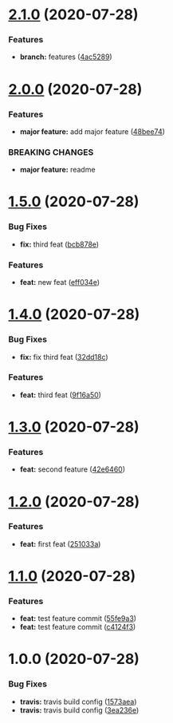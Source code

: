 # [2.1.0](https://github.com/lucasaarcoverde/setup-semantic-release/compare/v2.0.0...v2.1.0) (2020-07-28)


### Features

* **branch:** features ([4ac5289](https://github.com/lucasaarcoverde/setup-semantic-release/commit/4ac5289339e2c0264dec6a45754e886ea9408f12))

# [2.0.0](https://github.com/lucasaarcoverde/setup-semantic-release/compare/v1.5.0...v2.0.0) (2020-07-28)


### Features

* **major feature:** add major feature ([48bee74](https://github.com/lucasaarcoverde/setup-semantic-release/commit/48bee74e6b883c0a061024894784ff79d0d97f02))


### BREAKING CHANGES

* **major feature:** readme

# [1.5.0](https://github.com/lucasaarcoverde/setup-semantic-release/compare/v1.4.0...v1.5.0) (2020-07-28)


### Bug Fixes

* **fix:** third feat ([bcb878e](https://github.com/lucasaarcoverde/setup-semantic-release/commit/bcb878ec818effcee6198e3da2836183f2c211ee))


### Features

* **feat:** new feat ([eff034e](https://github.com/lucasaarcoverde/setup-semantic-release/commit/eff034ec0eba37e986dcdaafc8fb97fe4107730c))

# [1.4.0](https://github.com/lucasaarcoverde/setup-semantic-release/compare/v1.3.0...v1.4.0) (2020-07-28)


### Bug Fixes

* **fix:** fix third feat ([32dd18c](https://github.com/lucasaarcoverde/setup-semantic-release/commit/32dd18c9e97c68d6fcdc97e95a53c75f2c9967b2))


### Features

* **feat:** third feat ([9f16a50](https://github.com/lucasaarcoverde/setup-semantic-release/commit/9f16a500fd1898822ce33a224fdb9d38ca2a73e9))

# [1.3.0](https://github.com/lucasaarcoverde/setup-semantic-release/compare/v1.2.0...v1.3.0) (2020-07-28)


### Features

* **feat:** second feature ([42e6460](https://github.com/lucasaarcoverde/setup-semantic-release/commit/42e64600731560f3e54f7eccb2f9229deb91ab9b))

# [1.2.0](https://github.com/lucasaarcoverde/setup-semantic-release/compare/v1.1.0...v1.2.0) (2020-07-28)


### Features

* **feat:** first feat ([251033a](https://github.com/lucasaarcoverde/setup-semantic-release/commit/251033a3ff157a9a82964c2208ea7448cefec46c))

# [1.1.0](https://github.com/lucasaarcoverde/setup-semantic-release/compare/v1.0.0...v1.1.0) (2020-07-28)


### Features

* **feat:** test feature commit ([55fe9a3](https://github.com/lucasaarcoverde/setup-semantic-release/commit/55fe9a3244aac4058837159023921128f05d25d0))
* **feat:** test feature commit ([c4124f3](https://github.com/lucasaarcoverde/setup-semantic-release/commit/c4124f35d40ff8d92a15fcb0c9c44732d7a6a7fc))

# 1.0.0 (2020-07-28)


### Bug Fixes

* **travis:** travis build config ([1573aea](https://github.com/lucasaarcoverde/setup-semantic-release/commit/1573aeafa346ab54e8a95b815c3bcba925ae2a36))
* **travis:** travis build config ([3ea236e](https://github.com/lucasaarcoverde/setup-semantic-release/commit/3ea236ed3ccaf78220052c13017d5106c6cbb613))
